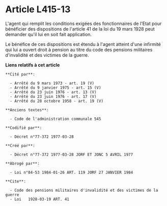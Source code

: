 # Article L415-13

L'agent qui remplit les conditions exigées des fonctionnaires de l'Etat pour bénéficier des dispositions de l'article 41 de
la loi du 19 mars 1928 peut demander qu'il lui en soit fait application.

Le bénéfice de ces dispositions est étendu à l'agent atteint d'une infirmité qui lui a ouvert droit à pension au titre du
code des pensions militaires d'invalidité et des victimes de la guerre.

**Liens relatifs à cet article**

	**Cité par**:

	  - Arrêté du 9 mars 1973 - art. 19 (V)
	  - Arrêté du 9 janvier 1975 - art. 15 (V)
	  - Arrêté du 23 juin 1976 - art. 13 (V)
	  - Arrêté du 23 juin 1976 - art. 17 (V)
	  - Arrêté du 28 octobre 1958 - art. 19 (V)

	**Anciens textes**:

	  - Code de l'administration communale 545

	**Codifié par**:

	  - Décret n°77-372 1977-03-28

	**Créé par**:

	  - Décret n°77-372 1977-03-28 JORF ET JONC 5 AVRIL 1977

	**Abrogé par**:

	  - Loi n°84-53 1984-01-26 ART. 119 JORF 27 JANVIER 1984

	**Cite**:

	  - Code des pensions militaires d'invalidité et des victimes de la guerre
	  - Loi   1928-03-19 ART. 41
